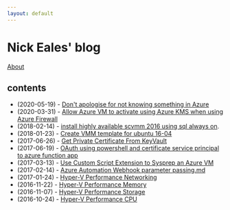 ```yaml
---
layout: default
---
```

# Nick Eales' blog

[About](./about.md)

## contents

- (2020-05-19) - [Don't apologise for not knowing something in Azure](./2020-05-19-dontApologiseForNotKnowingSomethingInAzure.md)
- (2020-03-31) - [Allow Azure VM to activate using Azure KMS when using Azure Firewall](./2020-03-31-Allow-Azure-VM-to-activate-using-Azure-KMS-when-using-Azure-Firewall.md)
- (2018-02-14) - [install highly available scvmm 2016 using sql always on](./2018-02-14-install-highly-available-scvmm-2016-using-sql-always-on.md).
- (2018-01-23) - [Create VMM template for ubuntu 16-04](./2018-01-23-create-vmm-template-for-ubuntu-16-04.md)
- (2017-06-26) - [Get Private Certificate From KeyVault](./2017-06-26-Get-Private-Certificate-From-KeyVault.md)
- (2017-06-19) - [OAuth using powershell and certificate service principal to azure function app](./2017-06-19-oauth-using-powershell-and-certificate-service-principal-to-azure-function-app.md)
- (2017-03-13) - [Use Custom Script Extension to Sysprep an Azure VM](./2017-03-13-Use-Custom-Script-Extension-to-Sysprep-an-Azure-VM.md)
- (2017-02-14) - [Azure Automation Webhook parameter passing.md](./2017-02-14-azure-automation-webhook-parameter-passing.md)
- (2017-01-24) - [Hyper-V Performance Networking](./2017-01-24-hyper-v-performance-networking.md)
- (2016-11-22) - [Hyper-V Performance Memory](./2016-11-22-hyper-v-performance-memory.md)
- (2016-11-07) - [Hyper-V Performance Storage](./2016-11-07-hyper-v-performance-storage.md)
- (2016-10-24) - [Hyper-V Performance CPU](./2016-10-24-hyper-v-performance-cpu.md)
